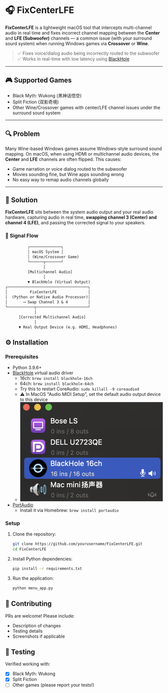 # 🎧 FixCenterLFE

**FixCenterLFE** is a lightweight macOS tool that intercepts multi-channel audio in real time and fixes incorrect channel mapping between the **Center** and **LFE (Subwoofer)** channels — a common issue (with your surround sourd system) when running Windows games via **Crossover** or **Wine**.

> ✅ Fixes voice/dialog audio being incorrectly routed to the subwoofer  
> ✅ Works in real-time with low latency using [BlackHole](https://github.com/ExistentialAudio/BlackHole)  
---

## 🎮 Supported Games

- Black Myth: Wukong (黑神话悟空)
- Split Fiction (双影奇境)
- Other Wine/Crossover games with center/LFE channel issues under the surround sourd system
---

## 🔍 Problem

Many Wine-based Windows games assume Windows-style surround sound mapping. On macOS, when using HDMI or multichannel audio devices, the **Center** and **LFE** channels are often flipped. This causes:

- Game narration or voice dialog routed to the subwoofer
- Movies sounding fine, but Wine apps sounding wrong
- No easy way to remap audio channels globally

---

## 🎯 Solution

**FixCenterLFE** sits between the system audio output and your real audio hardware, capturing audio in real time, **swapping channel 3 (Center) and channel 4 (LFE)**, and passing the corrected signal to your speakers.

### 🧭 Signal Flow

```text
          ┌──────────────┐
          │ macOS System │
          │ (Wine/Crossover Game) 
          └──────┬───────┘
                 │
          [Multichannel Audio]
                 │
          ▼ BlackHole (Virtual Output)
┌────────────────────────────────────┐
│          FixCenterLFE              │
│  (Python or Native Audio Processor)│
│       ⟶ Swap Channel 3 & 4         │
└────────────┬───────────────────────┘
             │
      [Corrected Multichannel Audio]
             │
      ▼ Real Output Device (e.g. HDMI, Headphones)
```
## ⚙️ Installation

### Prerequisites
- Python 3.9.6+
- [BlackHole](https://github.com/ExistentialAudio/BlackHole) virtual audio driver
  - 16ch: `brew install blackhole-16ch`
  - 64ch: `brew install blackhole-64ch`
  - Try this to restart CoreAudio: `sudo killall -9 coreaudiod`
  - ⚠️ In MacOS "Audio MIDI Setup", set the default audio output device to this device
  - ![BlackHole as Audio Output](Images/BlackHole_as_Output.png)
- [PortAudio](https://github.com/PortAudio/portaudio)
  - Install it via Homebrew: `brew install portaudio`

### Setup
1. Clone the repository:
   ```bash
   git clone https://github.com/yourusername/FixCenterLFE.git
   cd FixCenterLFE
   ```

2. Install Python dependencies:
   ```bash
   pip install -r requirements.txt
   ```

3. Run the application:
   ```bash
   python menu_app.py
   ```
## 🤝 Contributing

PRs are welcome!
Please include:
- Description of changes
- Testing details
- Screenshots if applicable

## 🧪 Testing
Verified working with:
- [x] Black Myth: Wukong
- [x] Split Fiction
- [ ] Other games (please report your tests!)
